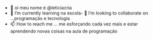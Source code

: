 - 👋 oi meu nome é @leticiacria
- 🌱 I’m currently learning  na escola- 💞️ I’m looking to collaborate on ...programação e tecnologia
- 📫 How to reach me ... me esforçando cada vez mais e estar aprendendo novas coisas na aula de programação

<!---
leticiacria/leticiacria is a ✨ special ✨ repository because its `README.md` (this file)e appears on your GitHub profile.
You can click the Preview link to take a look at your changes.
--->
